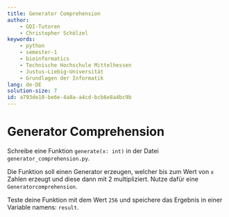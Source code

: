 ```yaml
---
title: Generator Comprehension
author:
    - GDI-Tutoren
    - Christopher Schölzel
keywords:
    - python
    - semester-1
    - bioinformatics
    - Technische Hochschule Mittelhessen
    - Justus-Liebig-Universität
    - Grundlagen der Informatik
lang: de-DE
solution-size: 7
id: a793de10-be6e-4a8a-a4cd-bcb6e8a4bc9b
---
```


# Generator Comprehension

Schreibe eine Funktion `generate(x: int)` in der Datei `generator_comprehension.py`.

Die Funktion soll einen Generator erzeugen, welcher bis zum Wert von `x` Zahlen erzeugt und diese dann mit 2 multipliziert. 
Nutze dafür eine `Generatorcomprehension`. 

Teste deine Funktion mit dem Wert `256` und speichere das Ergebnis in einer Variable namens: `result`.